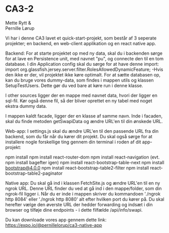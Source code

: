 # CA3-2

Mette Rytt &  
Pernille Lørup

Vi har i denne CA3 lavet et quick-start-projekt, som består af 3 seperate projekter; en backend, en web-client applikation og en react native app. 

Backend:
For at starte projektet op med ny data, skal du i backenden sørge for at lave en Persistence unit, med navnet "pu", og connecte den til en tom database.
I din Application config skal du sørge for at have denne import: 
import org.glassfish.jersey.server.filter.RolesAllowedDynamicFeature;
-Hvis den ikke er der, vil projektet ikke køre optimalt. 
For at sætte databasen op, kan du bruge vores dummy-data, som findes i mappen utils og klassen SetupTestUsers. Dette gør du ved bare at køre run i denne klasse. 

I other sources ligger der en mappe med navnet data, hvori der ligger en sql-fil. Kør også denne fil, så der bliver oprettet en ny tabel med noget ekstra dummy data. 

I mappen kaldt facade, ligger der en klasse af samme navn. Inde i facaden, skal du finde metoden getSwapiData og ændre URL'en til din ønskede URL. 

Web-app:
I settings.js skal du ændre URL'en til den passende URL fra din backend, som du får når du kører dit projekt.
Du skal også sørge for at installere nogle forskellige ting gennem din terminal i roden af dit app-projekt:

  npm install 
  npm install react-router-dom
  npm install react-navigation (evt. npm install bagefter igen)
  npm install react-bootstrap-table-next
  npm install bootstrap@4.0.0
  npm install react-bootstrap-table2-filter
  npm install react-bootstrap-table2-paginator

Native app:
Du skal gå ind i klassen FetchSite.js og ændre URL'en til en ny ngrok URL. Denne URL finder du ved at gå ind i den mappe/folder, som din ngrok-fil ligger i. Når du er inde i mappen skriver du kommandoen './ngrok http 8084' eller './ngrok http 8080' alt efter hvilken port du kører på. Du skal herefter vælge den øverste URL der hedder forwarding og indsæt i din browser og tilføje dine endpoints - i dette filfælde /api/info/swapi. 











Du kan downloade vores app gennem dette link: https://expo.io/@pernillelorup/ca3-native-app
